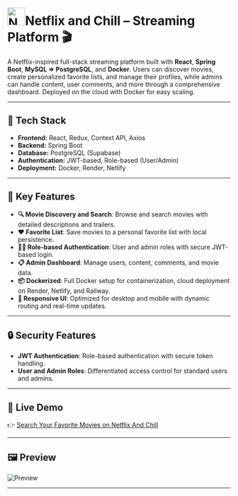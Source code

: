 # <img src="frontend/public/netflix.ico" alt="Netflix And Chill" width="40" height="40">Netflix and Chill – Streaming Platform 🎬

A Netflix-inspired full-stack streaming platform built with **React**, **Spring Boot**, **MySQL => PostgreSQL**, and **Docker**. Users can discover movies, create personalized favorite lists, and manage their profiles, while admins can handle content, user comments, and more through a comprehensive dashboard. Deployed on the cloud with Docker for easy scaling.

---

## 🚀 Tech Stack

- **Frontend:** React, Redux, Context API, Axios
- **Backend:** Spring Boot
- **Database:** PostgreSQL (Supabase)
- **Authentication:** JWT-based, Role-based (User/Admin)
- **Deployment:** Docker, Render, Netlify

---

## 🌟 Key Features

- **🔍 Movie Discovery and Search**: Browse and search movies with detailed descriptions and trailers.
- **❤️ Favorite List**: Save movies to a personal favorite list with local persistence.
- **🧑‍💻 Role-based Authentication**: User and admin roles with secure JWT-based login.
- **📋 Admin Dashboard**: Manage users, content, comments, and movie data.
- **📦 Dockerized**: Full Docker setup for containerization, cloud deployment on Render, Netlify, and Railway.
- **📱 Responsive UI**: Optimized for desktop and mobile with dynamic routing and real-time updates.

---

## 🔒 Security Features

- **JWT Authentication**: Role-based authentication with secure token handling.
- **User and Admin Roles**: Differentiated access control for standard users and admins.

---

## 🚀 Live Demo

👉 [Search Your Favorite Movies on Netflix And Chill](https://net-flix-clone-dahee-kim.netlify.app/)

---

## 🖼 Preview

![Preview](./netflix-gif.gif)

---
